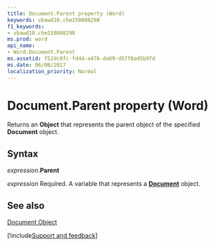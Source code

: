 ```yaml
---
title: Document.Parent property (Word)
keywords: vbawd10.chm158008298
f1_keywords:
- vbawd10.chm158008298
ms.prod: word
api_name:
- Word.Document.Parent
ms.assetid: f52dc8fc-fd4d-a476-da69-d57f8ad5b9fd
ms.date: 06/08/2017
localization_priority: Normal
---
```



# Document.Parent property (Word)

Returns an  **Object** that represents the parent object of the specified **Document** object.


## Syntax

_expression_.**Parent**

_expression_ Required. A variable that represents a **[Document](Word.Document.md)** object.


## See also


[Document Object](Word.Document.md)

[!include[Support and feedback](~/includes/feedback-boilerplate.md)]